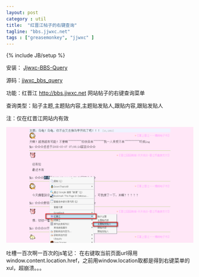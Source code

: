 ```yaml
---
layout: post
category : util
title:  "红晋江帖子的右键查询"
tagline: "bbs.jjwxc.net"
tags : ["greasemonkey", "jjwxc" ] 
---
```

{% include JB/setup %}

安装： [Jjwxc-BBS-Query](https://addons.mozilla.org/zh-CN/firefox/addon/10199)

源码：[jjwxc_bbs_query](https://github.com/abbypan/jjwxc_bbs_query)

功能：红晋江 http://bbs.jjwxc.net 网站帖子的右键查询菜单

查询类型：贴子主题,主题贴内容,主题贴发贴人,跟贴内容,跟贴发贴人

注：仅在红晋江网站内有效

![hjj_query](/assets/posts/hjj_query.png)

吐槽一百次啊一百次的js笔记： 在右键取当前页面url得用window.content.location.href，之前用window.location取都是得到右键菜单的xul，超崩溃。。。 
